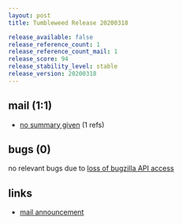 ```yaml
---
layout: post
title: Tumbleweed Release 20200318

release_available: false
release_reference_count: 1
release_reference_count_mail: 1
release_score: 94
release_stability_level: stable
release_version: 20200318
---
```


## mail (1:1)

- [no summary given](https://github.com/boombatower/tumbleweed-review/issues/10) (1 refs)

## bugs (0)

<!--more-->

no relevant bugs due to [loss of bugzilla API access](https://bugzilla.opensuse.org/show_bug.cgi?id=1157722)



## links

- [mail announcement](https://github.com/boombatower/tumbleweed-review/issues/10)
